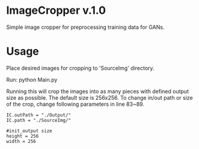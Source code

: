 # ImageCropper v.1.0

Simple image cropper for preprocessing training data for GANs.

# Usage
Place desired images for cropping to 'SourceImg' directory.

Run:
	python Main.py

Running this will crop the images into as many pieces with defined output size as possible. The default size is 256x256.
To change in/out path or size of the crop, change following parameters in line 83~89.

    IC.outPath = "./Output/"
    IC.path = "./SourceImg/"

    #init_output size
    height = 256
    width = 256

